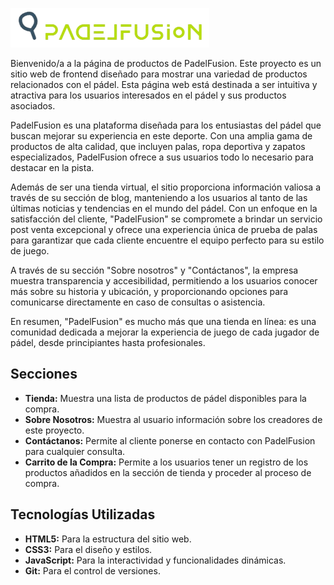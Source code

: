 ![](assets/Logo.png)

Bienvenido/a a la página de productos de PadelFusion. Este proyecto es un sitio web de frontend diseñado para mostrar una variedad de productos relacionados con el pádel. Esta página web está destinada a ser intuitiva y atractiva para los usuarios interesados en el pádel y sus productos asociados.

PadelFusion es una plataforma diseñada para los entusiastas del pádel que buscan mejorar su experiencia en este deporte. Con una amplia gama de productos de alta calidad, que incluyen palas, ropa deportiva y zapatos especializados, PadelFusion ofrece a sus usuarios todo lo necesario para destacar en la pista. 

Además de ser una tienda virtual, el sitio proporciona información valiosa a través de su sección de blog, manteniendo a los usuarios al tanto de las últimas noticias y tendencias en el mundo del pádel. Con un enfoque en la satisfacción del cliente, "PadelFusion" se compromete a brindar un servicio post venta excepcional y ofrece una experiencia única de prueba de palas para garantizar que cada cliente encuentre el equipo perfecto para su estilo de juego. 

A través de su sección "Sobre nosotros" y "Contáctanos", la empresa muestra transparencia y accesibilidad, permitiendo a los usuarios conocer más sobre su historia y ubicación, y proporcionando opciones para comunicarse directamente en caso de consultas o asistencia. 

En resumen, "PadelFusion" es mucho más que una tienda en línea: es una comunidad dedicada a mejorar la experiencia de juego de cada jugador de pádel, desde principiantes hasta profesionales.

## Secciones

- **Tienda:** Muestra una lista de productos de pádel disponibles para la compra.
- **Sobre Nosotros:** Muestra al usuario información sobre los creadores de este proyecto.
- **Contáctanos:** Permite al cliente ponerse en contacto con PadelFusion para cualquier consulta.
- **Carrito de la Compra:** Permite a los usuarios tener un registro de los productos añadidos en la sección de tienda y proceder al proceso de compra.

## Tecnologías Utilizadas
- **HTML5:** Para la estructura del sitio web.
- **CSS3:** Para el diseño y estilos.
- **JavaScript:** Para la interactividad y funcionalidades dinámicas.
- **Git:** Para el control de versiones.

